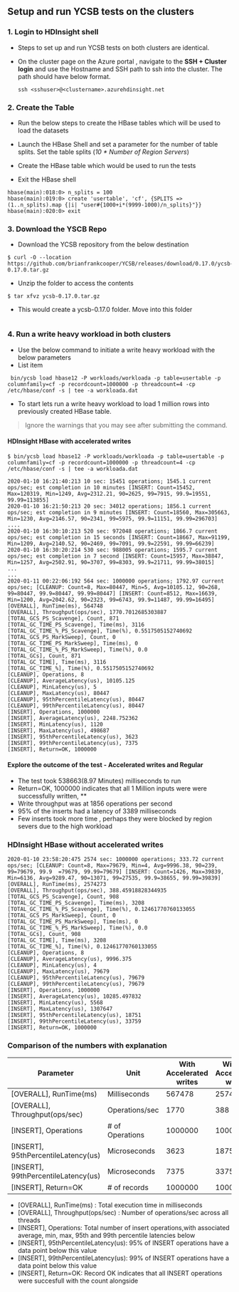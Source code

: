 ## Setup and run YCSB tests on the clusters

### 1. Login to HDInsight shell

- Steps to set up and run YCSB tests on both clusters are identical. 
- On the cluster page on the Azure portal , navigate to the **SSH + Cluster login** and use the Hostname and SSH path to ssh into the
    cluster.  The path should have below format. 
    
    ``` ssh <sshuser>@<clustername>.azurehdinsight.net ```

### 2. Create the Table 
- Run the below steps to create the HBase tables which will be used to load the datasets
 
 - Launch the HBase Shell and set a parameter for the number of table splits. Set the table splits (*10 * Number of Region Servers*)
 - Create the HBase table which would be used to run the tests
 - Exit the HBase shell  
```
hbase(main):018:0> n_splits = 100
hbase(main):019:0> create 'usertable', 'cf', {SPLITS => (1..n_splits).map {|i| "user#{1000+i*(9999-1000)/n_splits}"}}
hbase(main):020:0> exit
```
### 3. Download the YSCB Repo 
- Download the YCSB repository from the below destination
```
$ curl -O --location https://github.com/brianfrankcooper/YCSB/releases/download/0.17.0/ycsb-0.17.0.tar.gz 
  ```

- Unzip the folder to access the contents
```
$ tar xfvz ycsb-0.17.0.tar.gz 
```
- This would create a  ycsb-0.17.0 folder. Move into this folder
``` $ cd ycsb-0.17.0 
```

### 4. Run a write heavy workload in both clusters  

 - Use the below command to initiate a write heavy workload with the below parameters
 - List item

 
```
 bin/ycsb load hbase12 -P workloads/workloada -p table=usertable -p columnfamily=cf -p recordcount=1000000 -p threadcount=4 -cp /etc/hbase/conf -s | tee -a workloada.dat
 ```






- To start lets run a write heavy workload to load 1 million rows into previously created HBase table.
>  Ignore the warnings that you may see after submitting the command. 

#### HDInsight HBase with accelerated writes
```
$ bin/ycsb load hbase12 -P workloads/workloada -p table=usertable -p columnfamily=cf -p recordcount=1000000 -p threadcount=4 -cp /etc/hbase/conf -s | tee -a workloada.dat

2020-01-10 16:21:40:213 10 sec: 15451 operations; 1545.1 current ops/sec; est completion in 10 minutes [INSERT: Count=15452, Max=120319, Min=1249, Avg=2312.21, 90=2625, 99=7915, 99.9=19551, 99.99=113855]
2020-01-10 16:21:50:213 20 sec: 34012 operations; 1856.1 current ops/sec; est completion in 9 minutes [INSERT: Count=18560, Max=305663, Min=1230, Avg=2146.57, 90=2341, 99=5975, 99.9=11151, 99.99=296703]
....
2020-01-10 16:30:10:213 520 sec: 972048 operations; 1866.7 current ops/sec; est completion in 15 seconds [INSERT: Count=18667, Max=91199, Min=1209, Avg=2140.52, 90=2469, 99=7091, 99.9=22591, 99.99=66239]
2020-01-10 16:30:20:214 530 sec: 988005 operations; 1595.7 current ops/sec; est completion in 7 second [INSERT: Count=15957, Max=38847, Min=1257, Avg=2502.91, 90=3707, 99=8303, 99.9=21711, 99.99=38015]
...
...
2020-01-11 00:22:06:192 564 sec: 1000000 operations; 1792.97 current ops/sec; [CLEANUP: Count=8, Max=80447, Min=5, Avg=10105.12, 90=268, 99=80447, 99.9=80447, 99.99=80447] [INSERT: Count=8512, Max=16639, Min=1200, Avg=2042.62, 90=2323, 99=6743, 99.9=11487, 99.99=16495]
[OVERALL], RunTime(ms), 564748
[OVERALL], Throughput(ops/sec), 1770.7012685303887
[TOTAL_GCS_PS_Scavenge], Count, 871
[TOTAL_GC_TIME_PS_Scavenge], Time(ms), 3116
[TOTAL_GC_TIME_%_PS_Scavenge], Time(%), 0.5517505152740692
[TOTAL_GCS_PS_MarkSweep], Count, 0
[TOTAL_GC_TIME_PS_MarkSweep], Time(ms), 0
[TOTAL_GC_TIME_%_PS_MarkSweep], Time(%), 0.0
[TOTAL_GCs], Count, 871
[TOTAL_GC_TIME], Time(ms), 3116
[TOTAL_GC_TIME_%], Time(%), 0.5517505152740692
[CLEANUP], Operations, 8
[CLEANUP], AverageLatency(us), 10105.125
[CLEANUP], MinLatency(us), 5
[CLEANUP], MaxLatency(us), 80447
[CLEANUP], 95thPercentileLatency(us), 80447
[CLEANUP], 99thPercentileLatency(us), 80447
[INSERT], Operations, 1000000
[INSERT], AverageLatency(us), 2248.752362
[INSERT], MinLatency(us), 1120
[INSERT], MaxLatency(us), 498687
[INSERT], 95thPercentileLatency(us), 3623
[INSERT], 99thPercentileLatency(us), 7375
[INSERT], Return=OK, 1000000

```

#### Explore the outcome of the test - Accelerated writes and Regular 

-  The test took 538663(8.97 Minutes) milliseconds to run
-  Return=OK, 1000000 indicates that all 1 Million inputs were were successfully written, **
- Write throughput was at 1856 operations per second
- 95% of the inserts had a latency of 3389 milliseconds
- Few inserts took more time , perhaps they were blocked by region severs due to the high workload

### HDInsight HBase without accelerated writes
```
2020-01-10 23:58:20:475 2574 sec: 1000000 operations; 333.72 current ops/sec; [CLEANUP: Count=8, Max=79679, Min=4, Avg=9996.38, 90=239, 99=79679, 99.9  =79679, 99.99=79679] [INSERT: Count=1426, Max=39839, Min=6136, Avg=9289.47, 90=13071, 99=27535, 99.9=38655, 99.99=39839]
[OVERALL], RunTime(ms), 2574273
[OVERALL], Throughput(ops/sec), 388.45918828344935
[TOTAL_GCS_PS_Scavenge], Count, 908
[TOTAL_GC_TIME_PS_Scavenge], Time(ms), 3208
[TOTAL_GC_TIME_%_PS_Scavenge], Time(%), 0.12461770760133055
[TOTAL_GCS_PS_MarkSweep], Count, 0
[TOTAL_GC_TIME_PS_MarkSweep], Time(ms), 0
[TOTAL_GC_TIME_%_PS_MarkSweep], Time(%), 0.0
[TOTAL_GCs], Count, 908
[TOTAL_GC_TIME], Time(ms), 3208
[TOTAL_GC_TIME_%], Time(%), 0.12461770760133055
[CLEANUP], Operations, 8
[CLEANUP], AverageLatency(us), 9996.375
[CLEANUP], MinLatency(us), 4
[CLEANUP], MaxLatency(us), 79679
[CLEANUP], 95thPercentileLatency(us), 79679
[CLEANUP], 99thPercentileLatency(us), 79679
[INSERT], Operations, 1000000
[INSERT], AverageLatency(us), 10285.497832
[INSERT], MinLatency(us), 5568
[INSERT], MaxLatency(us), 1307647
[INSERT], 95thPercentileLatency(us), 18751
[INSERT], 99thPercentileLatency(us), 33759
[INSERT], Return=OK, 1000000

```

### Comparison of the numbers with explanation

| Parameter |Unit |With Accelerated writes  | Without Accelerated writes |
|--|--|--|--|
| [OVERALL], RunTime(ms) |  Milliseconds| 567478 | 2574273 |
| [OVERALL], Throughput(ops/sec) |  Operations/sec| 1770 | 388 |
| [INSERT], Operations |  # of Operations| 1000000 | 1000000 |
| [INSERT], 95thPercentileLatency(us) |  Microseconds| 3623 | 18751 |
| [INSERT], 99thPercentileLatency(us) | Microseconds| 7375 | 33759 |
| [INSERT], Return=OK |  # of records| 1000000 | 1000000 |


 - [OVERALL], RunTime(ms) : Total execution time in milliseconds
 - [OVERALL], Throughput(ops/sec) : Number of operations/sec across all threads
 - [INSERT], Operations: Total number of insert operations,with associated average, min, max, 95th and 99th percentile latencies below
 - [INSERT], 95thPercentileLatency(us): 95% of INSERT operations have a data point below this value
 - [INSERT], 99thPercentileLatency(us): 99% of INSERT operations have a data point below this value
 - [INSERT], Return=OK: Record OK indicates that all INSERT operations were succesfull with the count alongside
<!--stackedit_data:
eyJoaXN0b3J5IjpbLTEwNDc2MTM3NjQsOTk1NjI0MzMsNTUzMz
k2Nzg5LDkwMzc0MjIxMywtMTI4NTE3Mjc0OSwtMTE0MTU1OTY5
OCwxNjM2MTE4NDY0LDE0NzY1MDgzMjMsOTg0MjE0NDU4LC0yMT
Q0NTQ1NDI0LC0yNTI0Nzc5MTcsLTEwNTE2NTY1ODcsMTc3Mzg4
MzM4MCwtNDY0NzQyNDA3LDExNjA1MDkxMTksMjM5NDUzOTgsMz
YxMDI2NDQzLDE1OTA3NDIwODYsMTA1MTEyMzkxOSwtMjA4MDM0
NDMwOV19
-->